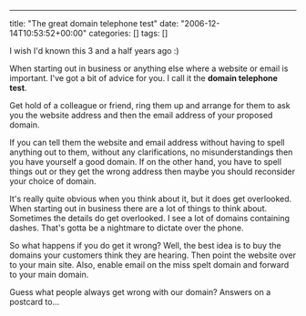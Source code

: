 ---
title: "The great domain telephone test"
date: "2006-12-14T10:53:52+00:00"
categories: []
tags: []

I wish I'd known this 3 and a half years ago :)

When starting out in business or anything else where a website or email is important. I've got a bit of advice for you. I call it the <strong>domain telephone test</strong>.

Get hold of a colleague or friend, ring them up and arrange for them to ask you the website address and then the email address of your proposed domain.

If you can tell them the website and email address without having to spell anything out to them, without any clarifications, no misunderstandings then you have yourself a good domain. If on the other hand, you have to spell things out or they get the wrong address then maybe you should reconsider your choice of domain.

It's really quite obvious when you think about it, but it does get overlooked. When starting out in business there are a lot of things to think about. Sometimes the details do get overlooked. I see a lot of domains containing dashes. That's gotta be a nightmare to dictate over the phone.

So what happens if you do get it wrong? Well, the best idea is to buy the domains your customers think they are hearing. Then point the website over to your main site. Also, enable email on the miss spelt domain and forward to your main domain.

Guess what people always get wrong with our domain? Answers on a postcard to...
